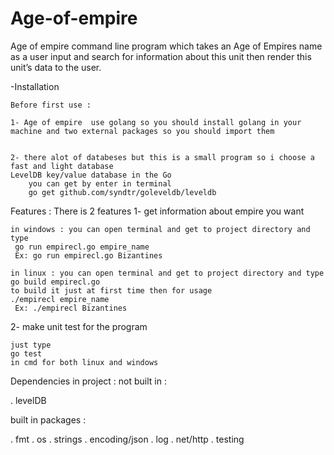# Age-of-empire
Age of empire command line program which takes an Age of Empires name as a user input 
and search for information about this unit then render this unit’s data to the user.

-Installation

	Before first use :

	1- Age of empire  use golang so you should install golang in your machine and two external packages so you should import them 
	

	2- there alot of databeses but this is a small program so i choose a fast and light database  
    LevelDB key/value database in the Go 
		you can get by enter in terminal 
		go get github.com/syndtr/goleveldb/leveldb

Features :
There is 2 features 
1- get information about empire you want

	in windows : you can open terminal and get to project directory and type 
	 go run empirecl.go empire_name 
     Ex: go run empirecl.go Bizantines
	
	in linux : you can open terminal and get to project directory and type 
	go build empirecl.go 
	to build it just at first time then for usage
	./empirecl empire_name 
     Ex: ./empirecl Bizantines

	
2- make unit test for the program

    just type 
    go test 
    in cmd for both linux and windows
    
Dependencies in project :
  not built in :
  
   . levelDB
   
  built in packages :
  
 
. fmt
. os
. strings
. encoding/json
. log
. net/http
. testing
